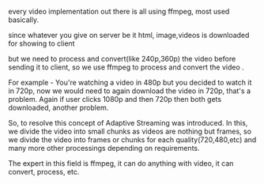 every video implementation out there is all using ffmpeg, most used basically.


since whatever you give on server be it html, image,videos is downloaded for showing to client

but we need to process and convert(like 240p,360p) the video before sending it to client, so we use ffmpeg to process and convert the video .

For example - You're watching a video in 480p but you decided to watch it in 720p, now we would need to again  download the video in 720p, that's a problem. Again if user clicks 1080p and then 720p then both gets downloaded, another problem. 

So, to resolve this concept of Adaptive Streaming was introduced. In this, we divide the video into small chunks as videos are nothing but frames, so we divide the video into frames or chunks for each quality(720,480,etc) and many more other processings depending on requirements.


The expert in this field is ffmpeg, it can do anything with video, it can convert, process, etc.